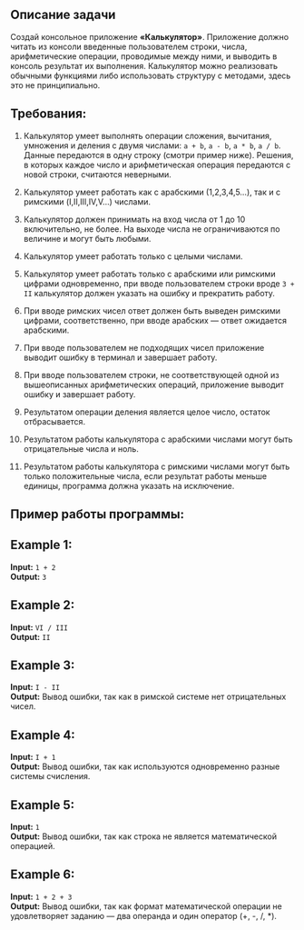 ## Описание задачи
Создай консольное приложение **«Калькулятор»**. Приложение должно читать из консоли введенные пользователем строки, числа, арифметические операции, проводимые между ними, и выводить в консоль результат их выполнения. Калькулятор можно реализовать обычными функциями либо использовать структуру с методами, здесь это не принципиально.

## Требования:
1. Калькулятор умеет выполнять операции сложения, вычитания, умножения и деления с двумя числами: `a + b`, `a - b`, `a * b`, `a / b`. Данные передаются в одну строку (смотри пример ниже). Решения, в которых каждое число и арифметическая операция передаются с новой строки, считаются неверными.

2. Калькулятор умеет работать как с арабскими (1,2,3,4,5…), так и с римскими (I,II,III,IV,V…) числами.

3. Калькулятор должен принимать на вход числа от 1 до 10 включительно, не более. На выходе числа не ограничиваются по величине и могут быть любыми.

4. Калькулятор умеет работать только с целыми числами.

5. Калькулятор умеет работать только с арабскими или римскими цифрами одновременно, при вводе пользователем строки вроде `3 + II` калькулятор должен указать на ошибку и прекратить работу.

6. При вводе римских чисел ответ должен быть выведен римскими цифрами, соответственно, при вводе арабских — ответ ожидается арабскими.

7. При вводе пользователем не подходящих чисел приложение выводит ошибку в терминал и завершает работу.

8. При вводе пользователем строки, не соответствующей одной из вышеописанных арифметических операций, приложение выводит ошибку и завершает работу.

9. Результатом операции деления является целое число, остаток отбрасывается.

10. Результатом работы калькулятора с арабскими числами могут быть отрицательные числа и ноль.

11. Результатом работы калькулятора с римскими числами могут быть только положительные числа, если результат работы меньше единицы, программа должна указать на исключение.



## Пример работы программы:

## Example 1:
**Input:** `1 + 2`  
**Output:** `3`

## Example 2:
**Input:** `VI / III`  
**Output:** `II`

## Example 3:
**Input:** `I - II`  
**Output:** Вывод ошибки, так как в римской системе нет отрицательных чисел.

## Example 4:
**Input:** `I + 1`  
**Output:** Вывод ошибки, так как используются одновременно разные системы счисления.

## Example 5:
**Input:** `1`  
**Output:** Вывод ошибки, так как строка не является математической операцией.

## Example 6:
**Input:** `1 + 2 + 3`  
**Output:** Вывод ошибки, так как формат математической операции не удовлетворяет заданию — два операнда и один оператор (+, -, /, *).
